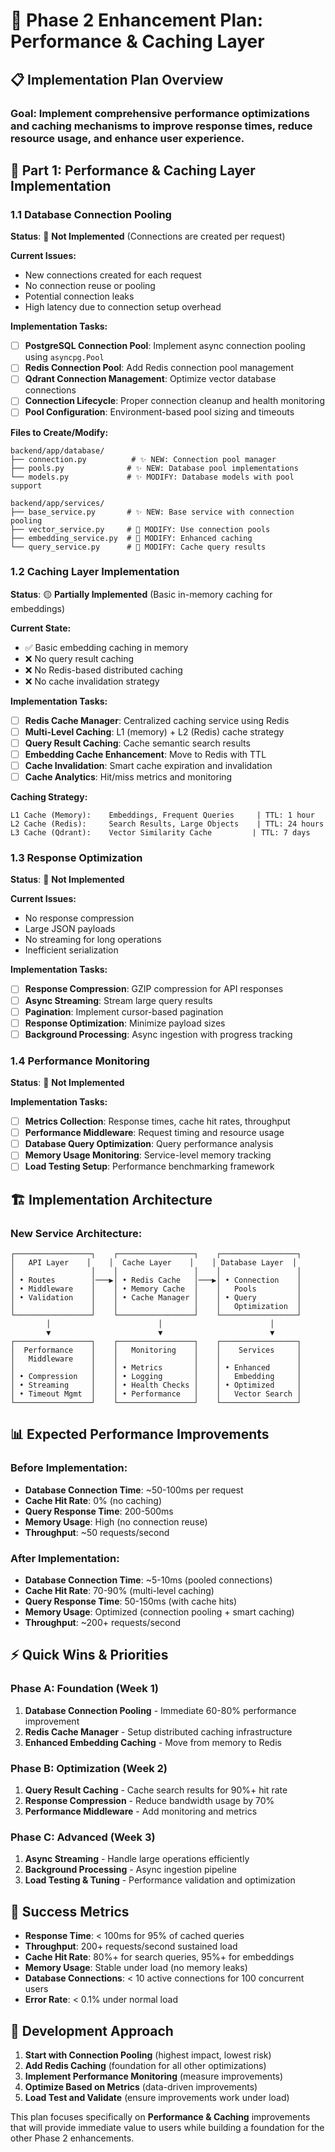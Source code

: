 # 🚀 Phase 2 Enhancement Plan: Performance & Caching Layer

## 📋 Implementation Plan Overview

### **Goal**: Implement comprehensive performance optimizations and caching mechanisms to improve response times, reduce resource usage, and enhance user experience.

## 🎯 **Part 1: Performance & Caching Layer Implementation**

### **1.1 Database Connection Pooling**

**Status**: 🔴 **Not Implemented** (Connections are created per request)

**Current Issues:**

- New connections created for each request
- No connection reuse or pooling
- Potential connection leaks
- High latency due to connection setup overhead

**Implementation Tasks:**

- [ ] **PostgreSQL Connection Pool**: Implement async connection pooling using `asyncpg.Pool`
- [ ] **Redis Connection Pool**: Add Redis connection pool management
- [ ] **Qdrant Connection Management**: Optimize vector database connections
- [ ] **Connection Lifecycle**: Proper connection cleanup and health monitoring
- [ ] **Pool Configuration**: Environment-based pool sizing and timeouts

**Files to Create/Modify:**

```
backend/app/database/
├── connection.py          # ✨ NEW: Connection pool manager
├── pools.py              # ✨ NEW: Database pool implementations
└── models.py             # ✨ MODIFY: Database models with pool support

backend/app/services/
├── base_service.py       # ✨ NEW: Base service with connection pooling
├── vector_service.py     # 🔧 MODIFY: Use connection pools
├── embedding_service.py  # 🔧 MODIFY: Enhanced caching
└── query_service.py      # 🔧 MODIFY: Cache query results
```

### **1.2 Caching Layer Implementation**

**Status**: 🟡 **Partially Implemented** (Basic in-memory caching for embeddings)

**Current State:**

- ✅ Basic embedding caching in memory
- ❌ No query result caching
- ❌ No Redis-based distributed caching
- ❌ No cache invalidation strategy

**Implementation Tasks:**

- [ ] **Redis Cache Manager**: Centralized caching service using Redis
- [ ] **Multi-Level Caching**: L1 (memory) + L2 (Redis) cache strategy
- [ ] **Query Result Caching**: Cache semantic search results
- [ ] **Embedding Cache Enhancement**: Move to Redis with TTL
- [ ] **Cache Invalidation**: Smart cache expiration and invalidation
- [ ] **Cache Analytics**: Hit/miss metrics and monitoring

**Caching Strategy:**

```
L1 Cache (Memory):    Embeddings, Frequent Queries     | TTL: 1 hour
L2 Cache (Redis):     Search Results, Large Objects    | TTL: 24 hours
L3 Cache (Qdrant):    Vector Similarity Cache         | TTL: 7 days
```

### **1.3 Response Optimization**

**Status**: 🔴 **Not Implemented**

**Current Issues:**

- No response compression
- Large JSON payloads
- No streaming for long operations
- Inefficient serialization

**Implementation Tasks:**

- [ ] **Response Compression**: GZIP compression for API responses
- [ ] **Async Streaming**: Stream large query results
- [ ] **Pagination**: Implement cursor-based pagination
- [ ] **Response Optimization**: Minimize payload sizes
- [ ] **Background Processing**: Async ingestion with progress tracking

### **1.4 Performance Monitoring**

**Status**: 🔴 **Not Implemented**

**Implementation Tasks:**

- [ ] **Metrics Collection**: Response times, cache hit rates, throughput
- [ ] **Performance Middleware**: Request timing and resource usage
- [ ] **Database Query Optimization**: Query performance analysis
- [ ] **Memory Usage Monitoring**: Service-level memory tracking
- [ ] **Load Testing Setup**: Performance benchmarking framework

## 🏗️ **Implementation Architecture**

### **New Service Architecture:**

```
┌─────────────────┐    ┌─────────────────┐    ┌─────────────────┐
│   API Layer    │    │  Cache Layer    │    │ Database Layer  │
│                 │    │                 │    │                 │
│ • Routes        │───▶│ • Redis Cache   │───▶│ • Connection    │
│ • Middleware    │    │ • Memory Cache  │    │   Pools         │
│ • Validation    │    │ • Cache Manager │    │ • Query         │
│                 │    │                 │    │   Optimization  │
└─────────────────┘    └─────────────────┘    └─────────────────┘
        │                        │                        │
        ▼                        ▼                        ▼
┌─────────────────┐    ┌─────────────────┐    ┌─────────────────┐
│  Performance    │    │   Monitoring    │    │    Services     │
│   Middleware    │    │                 │    │                 │
│                 │    │ • Metrics       │    │ • Enhanced      │
│ • Compression   │    │ • Logging       │    │   Embedding     │
│ • Streaming     │    │ • Health Checks │    │ • Optimized     │
│ • Timeout Mgmt  │    │ • Performance   │    │   Vector Search │
└─────────────────┘    └─────────────────┘    └─────────────────┘
```

## 📊 **Expected Performance Improvements**

### **Before Implementation:**

- **Database Connection Time**: ~50-100ms per request
- **Cache Hit Rate**: 0% (no caching)
- **Query Response Time**: 200-500ms
- **Memory Usage**: High (no connection reuse)
- **Throughput**: ~50 requests/second

### **After Implementation:**

- **Database Connection Time**: ~5-10ms (pooled connections)
- **Cache Hit Rate**: 70-90% (multi-level caching)
- **Query Response Time**: 50-150ms (with cache hits)
- **Memory Usage**: Optimized (connection pooling + smart caching)
- **Throughput**: ~200+ requests/second

## ⚡ **Quick Wins & Priorities**

### **Phase A: Foundation (Week 1)**

1. **Database Connection Pooling** - Immediate 60-80% performance improvement
2. **Redis Cache Manager** - Setup distributed caching infrastructure
3. **Enhanced Embedding Caching** - Move from memory to Redis

### **Phase B: Optimization (Week 2)**

1. **Query Result Caching** - Cache search results for 90%+ hit rate
2. **Response Compression** - Reduce bandwidth usage by 70%
3. **Performance Middleware** - Add monitoring and metrics

### **Phase C: Advanced (Week 3)**

1. **Async Streaming** - Handle large operations efficiently
2. **Background Processing** - Async ingestion pipeline
3. **Load Testing & Tuning** - Performance validation and optimization

## 🎯 **Success Metrics**

- **Response Time**: < 100ms for 95% of cached queries
- **Throughput**: 200+ requests/second sustained load
- **Cache Hit Rate**: 80%+ for search queries, 95%+ for embeddings
- **Memory Usage**: Stable under load (no memory leaks)
- **Database Connections**: < 10 active connections for 100 concurrent users
- **Error Rate**: < 0.1% under normal load

## 🔧 **Development Approach**

1. **Start with Connection Pooling** (highest impact, lowest risk)
2. **Add Redis Caching** (foundation for all other optimizations)
3. **Implement Performance Monitoring** (measure improvements)
4. **Optimize Based on Metrics** (data-driven improvements)
5. **Load Test and Validate** (ensure improvements work under load)

This plan focuses specifically on **Performance & Caching** improvements that will provide immediate value to users while building a foundation for the other Phase 2 enhancements.
